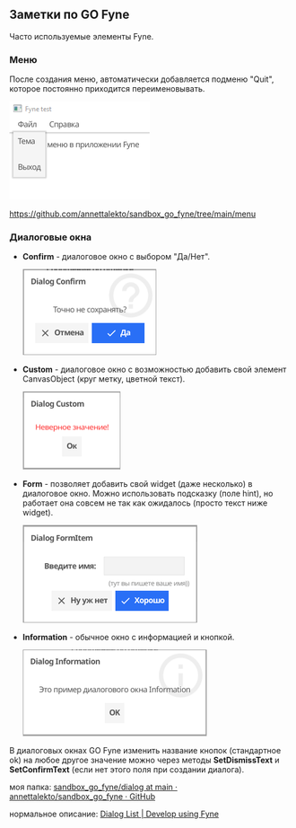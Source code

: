 ## Заметки по GO Fyne

Часто используемые элементы Fyne. 

### Меню

После создания меню, автоматически добавляется подменю "Quit", которое постоянно приходится переименовывать.

<img src="menu/img/menu.PNG" alt="screen"/>

https://github.com/annettalekto/sandbox_go_fyne/tree/main/menu

### Диалоговые окна

- **Confirm** - диалоговое окно с выбором "Да/Нет".
  
  <img src="dialog/img/dialog_confirm.PNG" alt="screen"/>

- **Custom** - диалоговое окно с возможностью добавить свой элемент CanvasObject (круг метку, цветной текст).
  
  <img src="dialog/img/dialog_custom.PNG" alt="screen"/>

- **Form** - позволяет добавить свой widget (даже несколько) в диалоговое окно. Можно использовать подсказку (поле hint), но работает она совсем не так как ожидалось (просто текст ниже widget).
  
  <img src="dialog/img/dialog_formitem.PNG" alt="screen"/>

- **Information** - обычное окно с информацией и кнопкой.
  
  <img src="dialog/img/dialog_information.PNG" alt="screen"/>

В диалоговых окнах GO Fyne изменить название кнопок (стандартное ok) на любое другое значение можно через методы **SetDismissText** и **SetConfirmText** (если нет этого поля при создании диалога).

моя папка: [sandbox_go_fyne/dialog at main · annettalekto/sandbox_go_fyne · GitHub](https://github.com/annettalekto/sandbox_go_fyne/tree/main/dialog)

нормальное описание: [Dialog List | Develop using Fyne](https://developer.fyne.io/explore/dialogs)
